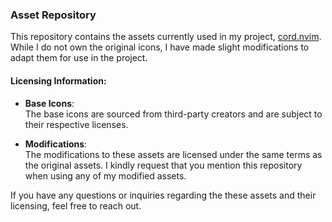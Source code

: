 ### Asset Repository

This repository contains the assets currently used in my project, [cord.nvim](https://github.com/vyfor/cord.nvim). While I do not own the original icons, I have made slight modifications to adapt them for use in the project.

#### Licensing Information:
- **Base Icons**:  
  The base icons are sourced from third-party creators and are subject to their respective licenses.
  
- **Modifications**:  
  The modifications to these assets are licensed under the same terms as the original assets. I kindly request that you mention this repository when using any of my modified assets.

If you have any questions or inquiries regarding the these assets and their licensing, feel free to reach out.
